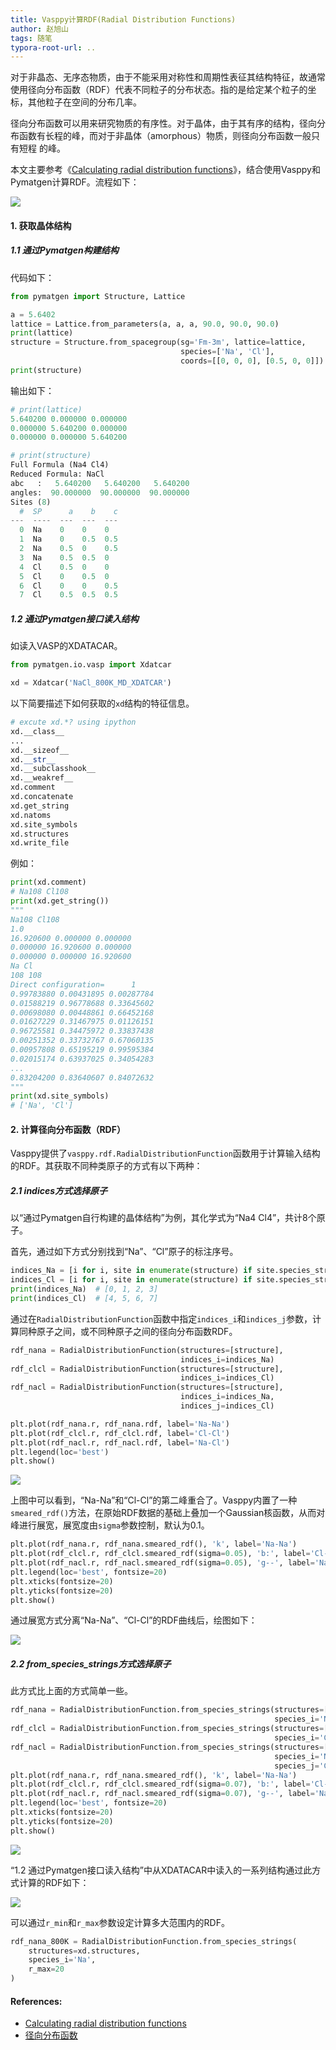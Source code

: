 ```yaml
---
title: Vasppy计算RDF(Radial Distribution Functions)
author: 赵旭山
tags: 随笔
typora-root-url: ..
---
```


对于非晶态、无序态物质，由于不能采用对称性和周期性表征其结构特征，故通常使用径向分布函数（RDF）代表不同粒子的分布状态。指的是给定某个粒子的坐标，其他粒子在空间的分布几率。

径向分布函数可以用来研究物质的有序性。对于晶体，由于其有序的结构，径向分布函数有长程的峰，而对于非晶体（amorphous）物质，则径向分布函数一般只有短程 的峰。

本文主要参考《[Calculating radial distribution functions](https://vasppy.readthedocs.io/en/latest/examples/rdfs.html)》，结合使用Vasppy和Pymatgen计算RDF。流程如下：

![](/assets/images/pymatgenVasppyCalcRDF202005062335.jpg)

#### 1. 获取晶体结构

##### 1.1 通过Pymatgen构建结构

代码如下：

```python
from pymatgen import Structure, Lattice

a = 5.6402
lattice = Lattice.from_parameters(a, a, a, 90.0, 90.0, 90.0)
print(lattice)
structure = Structure.from_spacegroup(sg='Fm-3m', lattice=lattice,
                                      species=['Na', 'Cl'],
                                      coords=[[0, 0, 0], [0.5, 0, 0]])
print(structure)
```

输出如下：

```python
# print(lattice)
5.640200 0.000000 0.000000
0.000000 5.640200 0.000000
0.000000 0.000000 5.640200
```

```python
# print(structure)
Full Formula (Na4 Cl4)
Reduced Formula: NaCl
abc   :   5.640200   5.640200   5.640200
angles:  90.000000  90.000000  90.000000
Sites (8)
  #  SP      a    b    c
---  ----  ---  ---  ---
  0  Na    0    0    0
  1  Na    0    0.5  0.5
  2  Na    0.5  0    0.5
  3  Na    0.5  0.5  0
  4  Cl    0.5  0    0
  5  Cl    0    0.5  0
  6  Cl    0    0    0.5
  7  Cl    0.5  0.5  0.5
```

##### 1.2 通过Pymatgen接口读入结构

如读入VASP的XDATACAR。

```python
from pymatgen.io.vasp import Xdatcar

xd = Xdatcar('NaCl_800K_MD_XDATCAR')
```

以下简要描述下如何获取的`xd`结构的特征信息。

```python
# excute xd.*? using ipython
xd.__class__
...
xd.__sizeof__
xd.__str__
xd.__subclasshook__
xd.__weakref__
xd.comment
xd.concatenate
xd.get_string
xd.natoms
xd.site_symbols
xd.structures
xd.write_file
```

例如：

```python
print(xd.comment)
# Na108 Cl108
print(xd.get_string())
"""
Na108 Cl108
1.0
16.920600 0.000000 0.000000
0.000000 16.920600 0.000000
0.000000 0.000000 16.920600
Na Cl
108 108
Direct configuration=      1
0.99783880 0.00431895 0.00287784
0.01588219 0.96778688 0.33645602
0.00698080 0.00448861 0.66452168
0.01627229 0.31467975 0.01126151
0.96725581 0.34475972 0.33837438
0.00251352 0.33732767 0.67060135
0.00957808 0.65195219 0.99595384
0.02015174 0.63937025 0.34054283
...
0.83204200 0.83640607 0.84072632
"""
print(xd.site_symbols)
# ['Na', 'Cl']
```

#### 2. 计算径向分布函数（RDF）

Vasppy提供了`vasppy.rdf.RadialDistributionFunction`函数用于计算输入结构的RDF。其获取不同种类原子的方式有以下两种：

##### 2.1 indices方式选择原子

以“通过Pymatgen自行构建的晶体结构”为例，其化学式为“Na4 Cl4”，共计8个原子。

首先，通过如下方式分别找到“Na”、“Cl”原子的标注序号。

```python
indices_Na = [i for i, site in enumerate(structure) if site.species_string is 'Na']
indices_Cl = [i for i, site in enumerate(structure) if site.species_string is 'Cl']
print(indices_Na)  # [0, 1, 2, 3]
print(indices_Cl)  # [4, 5, 6, 7]
```

通过在`RadialDistributionFunction`函数中指定`indices_i`和`indices_j`参数，计算同种原子之间，或不同种原子之间的径向分布函数RDF。

```python
rdf_nana = RadialDistributionFunction(structures=[structure],
                                      indices_i=indices_Na)
rdf_clcl = RadialDistributionFunction(structures=[structure],
                                      indices_i=indices_Cl)
rdf_nacl = RadialDistributionFunction(structures=[structure],
                                      indices_i=indices_Na,
                                      indices_j=indices_Cl)

plt.plot(rdf_nana.r, rdf_nana.rdf, label='Na-Na')
plt.plot(rdf_clcl.r, rdf_clcl.rdf, label='Cl-Cl')
plt.plot(rdf_nacl.r, rdf_nacl.rdf, label='Na-Cl')
plt.legend(loc='best')
plt.show()
```

![](/assets/images/vasppyRDF_1_202005071052.jpeg)

上图中可以看到，“Na-Na”和“Cl-Cl”的第二峰重合了。Vasppy内置了一种`smeared_rdf()`方法，在原始RDF数据的基础上叠加一个Gaussian核函数，从而对峰进行展宽，展宽度由`sigma`参数控制，默认为0.1。

```python
plt.plot(rdf_nana.r, rdf_nana.smeared_rdf(), 'k', label='Na-Na')
plt.plot(rdf_clcl.r, rdf_clcl.smeared_rdf(sigma=0.05), 'b:', label='Cl-Cl')
plt.plot(rdf_nacl.r, rdf_nacl.smeared_rdf(sigma=0.05), 'g--', label='Na-Cl')
plt.legend(loc='best', fontsize=20)
plt.xticks(fontsize=20)
plt.yticks(fontsize=20)
plt.show()
```

通过展宽方式分离“Na-Na”、“Cl-Cl”的RDF曲线后，绘图如下：

![](/assets/images/vasppyRDF_2_202005071101.jpeg)

##### 2.2 from_species_strings方式选择原子

此方式比上面的方式简单一些。

```python
rdf_nana = RadialDistributionFunction.from_species_strings(structures=[structure],
                                                           species_i='Na')
rdf_clcl = RadialDistributionFunction.from_species_strings(structures=[structure],
                                                           species_i='Cl')
rdf_nacl = RadialDistributionFunction.from_species_strings(structures=[structure],
                                                           species_i='Na',
                                                           species_j='Cl')
plt.plot(rdf_nana.r, rdf_nana.smeared_rdf(), 'k', label='Na-Na')
plt.plot(rdf_clcl.r, rdf_clcl.smeared_rdf(sigma=0.07), 'b:', label='Cl-Cl')
plt.plot(rdf_nacl.r, rdf_nacl.smeared_rdf(sigma=0.07), 'g--', label='Na-Cl')
plt.legend(loc='best', fontsize=20)
plt.xticks(fontsize=20)
plt.yticks(fontsize=20)
plt.show()
```

![](/assets/images/vasppyRDF_3_202005071113.jpeg)

“1.2 通过Pymatgen接口读入结构”中从XDATACAR中读入的一系列结构通过此方式计算的RDF如下：

![](/assets/images/vasppyRDF_4_202005071325.jpeg)

可以通过`r_min`和`r_max`参数设定计算多大范围内的RDF。

```python
rdf_nana_800K = RadialDistributionFunction.from_species_strings(
    structures=xd.structures,
    species_i='Na',
    r_max=20
)
```



#### References:

* [Calculating radial distribution functions](https://vasppy.readthedocs.io/en/latest/examples/rdfs.html)
* [径向分布函数](https://baike.baidu.com/item/%E5%BE%84%E5%90%91%E5%88%86%E5%B8%83%E5%87%BD%E6%95%B0/12723225)